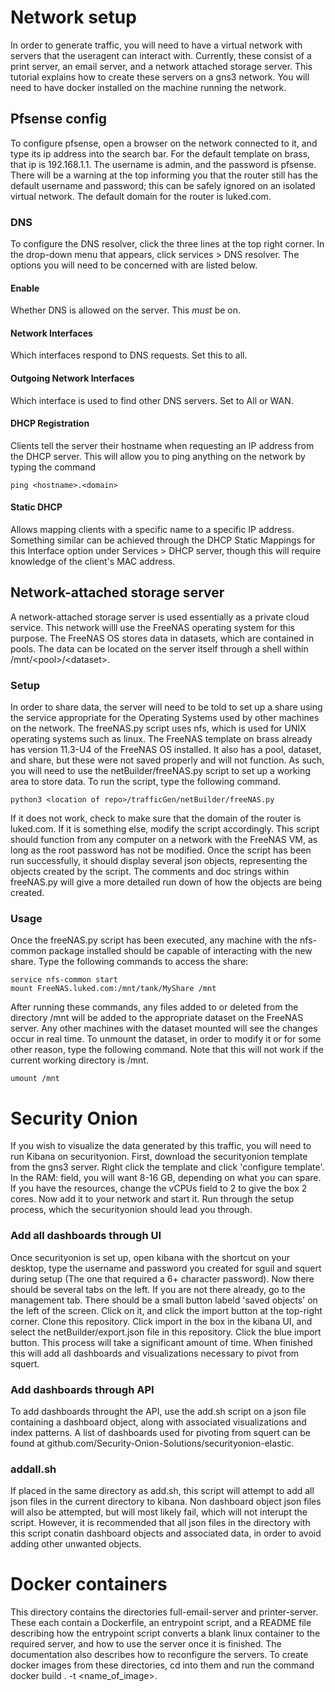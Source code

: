 # Network setup
In order to generate traffic, you will need to have a virtual network with servers that the useragent can interact with. Currently, these consist of a print server, an email server, and a network attached storage server. This tutorial explains how to create these servers on a gns3 network. You will need to have docker installed on the machine running the network. 

## Pfsense config
To configure pfsense, open a browser on the network connected to it, and type its ip address into the search bar. For the default template on brass, that ip is 192.168.1.1.
The username is admin, and the password is pfsense. There will be a warning at the top informing you that the router still has the default username and password; this can be safely ignored on an isolated virtual network. The default domain for the router is luked.com. 

### DNS
To configure the DNS resolver, click the three lines at the top right corner. In the drop-down menu that appears, click services > DNS resolver. The options you will need to be concerned with are listed below.

#### Enable
Whether DNS is allowed on the server. This _must_ be on.

#### Network Interfaces
Which interfaces respond to DNS requests. Set this to all. 

#### Outgoing Network Interfaces
Which interface is used to find other DNS servers. Set to All or WAN.

#### DHCP Registration
Clients tell the server their hostname when requesting an IP address from the DHCP server. This will allow you to ping anything on the network by typing the command

    ping <hostname>.<domain>

#### Static DHCP
Allows mapping clients with a specific name to a specific IP address. Something similar can be achieved through the DHCP Static Mappings for this Interface option under Services > DHCP server, though this will require knowledge of the client's MAC address.

## Network-attached storage server
A network-attached storage server is used essentially as a private cloud service. This network willl use the FreeNAS operating system for this purpose. The FreeNAS OS stores data in datasets, which are contained in pools. The data can be located on the server itself through a shell within /mnt/\<pool>/\<dataset>. 

### Setup 
  In order to share data, the server will need to be told to set up a share using the service appropriate for the Operating Systems used by other machines on the network. The freeNAS.py script uses nfs, which is used for UNIX operating systems such as linux. The FreeNAS template on brass already has version 11.3-U4 of the FreeNAS OS installed. It also has a pool, dataset, and share, but these were not saved properly and will not function. As such, you will need to use the netBuilder/freeNAS.py script to set up a working area to store data. To run the script, type the following command.
  
    python3 <location of repo>/trafficGen/netBuilder/freeNAS.py
  If it does not work, check to make sure that the domain of the router is luked.com. If it is something else, modify the script accordingly. This script should function from any computer on a network with the FreeNAS VM, as long as the root password has not be modified. Once the script has been run successfully, it should display several json objects, representing the objects created by the script. The comments and doc strings within freeNAS.py will give a more detailed run down of how the objects are being created. 

### Usage
  Once the freeNAS.py script has been executed, any machine with the nfs-common package installed should be capable of interacting with the new share. Type the following commands to access the share:
  
    service nfs-common start
    mount FreeNAS.luked.com:/mnt/tank/MyShare /mnt
  After running these commands, any files added to or deleted from the directory /mnt will be added to the appropriate dataset on the FreeNAS server. Any other machines with the dataset mounted will see the changes occur in real time. To unmount the dataset, in order to modify it or for some other reason, type the following command. Note that this will not work if the current working directory is /mnt.
  
    umount /mnt

# Security Onion
If you wish to visualize the data generated by this traffic, you will need to run Kibana on securityonion. First, download the securityonion template from the gns3 server. Right click the template and click 'configure template'. In the RAM: field, you will want 8-16 GB, depending on what you can spare. If you have the resources, change the vCPUs field to 2 to give the box 2 cores. Now add it to your network and start it. Run through the setup process, which the securityonion should lead you through.

### Add all dashboards through UI
Once securityonion is set up, open kibana with the shortcut on your desktop, type the username and password you created for sguil and squert during setup (The one that required a 6+ character password). Now there should be several tabs on the left. If you are not there already, go to the management tab. There should be a small button labeld 'saved objects' on the left of the screen. Click on it, and click the import button at the top-right corner. Clone this repository. Click import in the box in the kibana UI, and select the netBuilder/export.json file in this repository. Click the blue import button. This process will take a significant amount of time. When finished this will add all dashboards and visualizations necessary to pivot from squert.

### Add dashboards through API
To add dashboards throught the API, use the add.sh script on a json file containing a dashboard object, along with associated visualizations and index patterns. A list of dashboards used for pivoting from squert can be found at github.com/Security-Onion-Solutions/securityonion-elastic.

### addall.sh
If placed in the same directory as add.sh, this script will attempt to add all json files in the current directory to kibana. Non dashboard object json files will also be attempted, but will most likely fail, which will not interupt the script. However, it is recommended that all json files in the directory with this script conatin dashboard objects and associated data, in order to avoid adding other unwanted objects.
 
# Docker containers
This directory contains the directories full-email-server and printer-server. These each contain a Dockerfile, an entrypoint script, and a README file describing how the entrypoint script converts a blank linux container to the required server, and how to use the server once it is finished. The documentation also describes how to reconfigure the servers. To create docker images from these directories, cd into them and run the command
    docker build . -t <name_of_image>.
